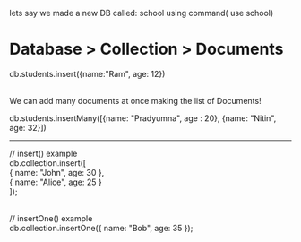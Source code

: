 lets say we made a new DB called: school using command( use school)
<br>

# Database > Collection > Documents

db.students.insert({name:"Ram", age: 12})

<br>
We can add many documents at once making the list of Documents!

db.students.insertMany([{name: "Pradyumna", age : 20}, {name: "Nitin", age: 32}])

--------------------
// insert() example
<br>
db.collection.insert([
 <br>   { name: "John", age: 30 },
 <br>   { name: "Alice", age: 25 }
<br>]);

<br>// insertOne() example
<br>db.collection.insertOne({ name: "Bob", age: 35 });